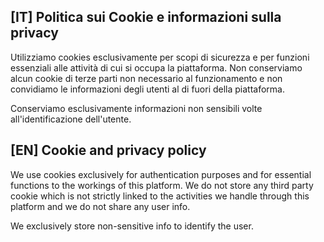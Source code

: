 ## [IT] Politica sui Cookie e informazioni sulla privacy

Utilizziamo cookies esclusivamente per scopi di sicurezza e per funzioni essenziali alle attività di cui si occupa la piattaforma. Non conserviamo alcun cookie di terze parti non necessario al funzionamento e non convidiamo le informazioni degli utenti al di fuori della piattaforma.

Conserviamo esclusivamente informazioni non sensibili volte all'identificazione dell'utente.

## [EN] Cookie and privacy policy

We use cookies exclusively for authentication purposes and for essential functions to the workings of this platform. We do not store any third party cookie which is not strictly linked to the activities we handle through this platform and we do not share any user info.

We exclusively store non-sensitive info to identify the user.
